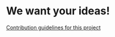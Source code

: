 # We want your ideas!

[Contribution guidelines for this project](https://github.com/wirenut/Community-Suggestions/issues/new?template=Feature_request.md)
